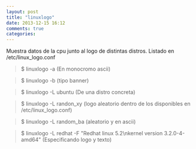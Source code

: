 ```yaml
---
layout: post
title: "linuxlogo"
date: 2013-12-15 16:12
comments: true
categories: 
---
```

Muestra datos de la cpu junto al logo de distintas distros. Listado en /etc/linux_logo.conf

>$ linuxlogo -a (En monocromo ascii)

>$ linuxlogo -b (tipo banner)

>$ linuxlogo -L ubuntu (De una distro concreta)

>$ linuxlogo -L randon_xy (logo aleatorio dentro de los disponibles en /etc/linux_logo.conf)

>$ linuxlogo -L random_ba (aleatorio y en ascii)

>$ linuxlogo -L redhat -F "Redhat linux 5.2\nkernel version 3.2.0-4-amd64" (Especificando logo y texto)

